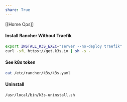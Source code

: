 ```yaml
---
share: True
---
```

[[Home Ops]]


#### Install Rancher Without Traefik
```sh
export INSTALL_K3S_EXEC="server --no-deploy traefik"
curl -sfL https://get.k3s.io | sh -s -
```


#### See k8s token
```sh
cat /etc/rancher/k3s/k3s.yaml
```


#### Uninstall
```sh
/usr/local/bin/k3s-uninstall.sh
```